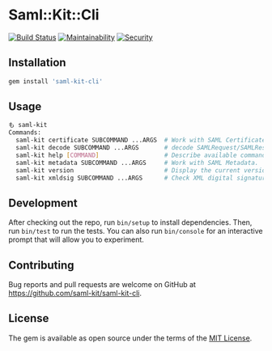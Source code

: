 # Saml::Kit::Cli

[![Build Status](https://travis-ci.org/saml-kit/saml-kit-cli.svg?branch=master)](https://travis-ci.org/saml-kit/saml-kit-cli)
[![Maintainability](https://api.codeclimate.com/v1/badges/f303b0bfa878d7b81722/maintainability)](https://codeclimate.com/github/saml-kit/saml-kit-cli/maintainability)
[![Security](https://hakiri.io/github/saml-kit/saml-kit-cli/master.svg)](https://hakiri.io/github/saml-kit/saml-kit-cli/master)

## Installation

```ruby
gem install 'saml-kit-cli'
```

## Usage

```bash
も saml-kit
Commands:
  saml-kit certificate SUBCOMMAND ...ARGS  # Work with SAML Certificates.
  saml-kit decode SUBCOMMAND ...ARGS       # decode SAMLRequest/SAMLResponse.
  saml-kit help [COMMAND]                  # Describe available commands or one specific command
  saml-kit metadata SUBCOMMAND ...ARGS     # Work with SAML Metadata.
  saml-kit version                         # Display the current version
  saml-kit xmldsig SUBCOMMAND ...ARGS      # Check XML digital signatures.
```

## Development

After checking out the repo, run `bin/setup` to install dependencies. Then, run `bin/test` to run the tests. You can also run `bin/console` for an interactive prompt that will allow you to experiment.

## Contributing

Bug reports and pull requests are welcome on GitHub at https://github.com/saml-kit/saml-kit-cli.

## License

The gem is available as open source under the terms of the [MIT License](https://opensource.org/licenses/MIT).
